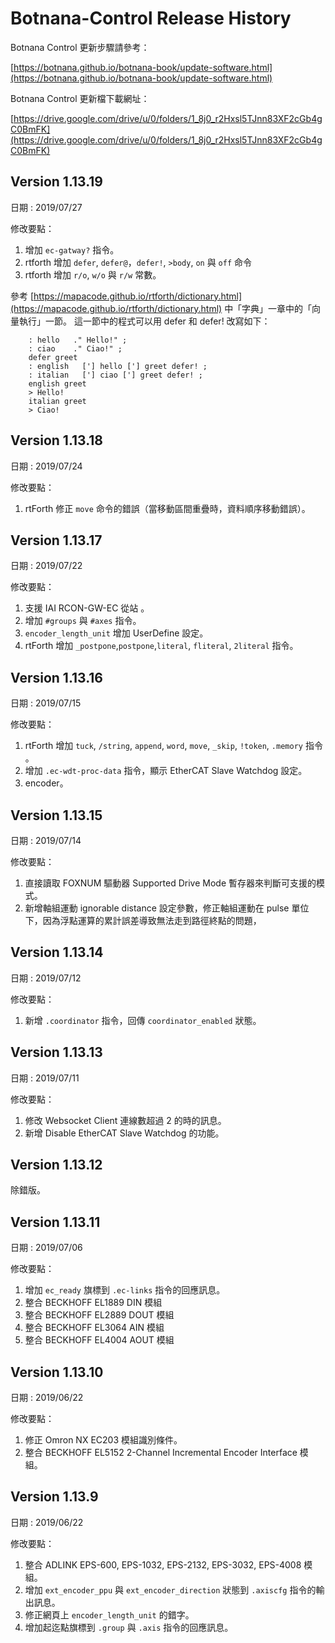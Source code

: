 # Botnana-Control Release History

Botnana Control 更新步驟請參考：

[https://botnana.github.io/botnana-book/update-software.html](https://botnana.github.io/botnana-book/update-software.html)

Botnana Control 更新檔下載網址：

[https://drive.google.com/drive/u/0/folders/1_8j0_r2Hxsl5TJnn83XF2cGb4gC0BmFK](https://drive.google.com/drive/u/0/folders/1_8j0_r2Hxsl5TJnn83XF2cGb4gC0BmFK)


## Version 1.13.19

日期 : 2019/07/27

修改要點：

1. 增加 `ec-gatway?` 指令。
2. rtforth 增加 `defer`, `defer@`，`defer!`, `>body`, `on` 與 `off` 命令
3. rtforth 增加  `r/o`, `w/o` 與 `r/w` 常數。

參考 [https://mapacode.github.io/rtforth/dictionary.html](https://mapacode.github.io/rtforth/dictionary.html) 中「字典」一章中的「向量執行」一節。
這一節中的程式可以用 defer 和 defer! 改寫如下：

```
    : hello   ." Hello!" ;
    : ciao    ." Ciao!" ;
    defer greet
    : english   ['] hello ['] greet defer! ;
    : italian   ['] ciao ['] greet defer! ;
    english greet
    > Hello!
    italian greet
    > Ciao!

```

## Version 1.13.18

日期 : 2019/07/24

修改要點：

1. rtForth 修正 `move` 命令的錯誤（當移動區間重疊時，資料順序移動錯誤）。 


## Version 1.13.17

日期 : 2019/07/22

修改要點：

1. 支援 IAI RCON-GW-EC 從站 。
2. 增加 `#groups` 與 `#axes` 指令。
3. `encoder_length_unit` 增加 UserDefine 設定。
4. rtForth 增加 `_postpone`,`postpone`,`literal`, `fliteral`, `2literal` 指令。 

## Version 1.13.16

日期 : 2019/07/15

修改要點：

1. rtForth 增加 `tuck`, `/string`, `append`, `word`, `move`, `_skip`, `!token`, `.memory` 指令 。
2. 增加 `.ec-wdt-proc-data` 指令，顯示 EtherCAT Slave Watchdog 設定。
3. encoder。

## Version 1.13.15

日期 : 2019/07/14

修改要點：

1. 直接讀取 FOXNUM 驅動器 Supported Drive Mode 暫存器來判斷可支援的模式。
2. 新增軸組運動 ignorable distance 設定參數，修正軸組運動在 pulse 單位下，因為浮點運算的累計誤差導致無法走到路徑終點的問題，

## Version 1.13.14

日期 : 2019/07/12

修改要點：

1. 新增 `.coordinator` 指令，回傳 `coordinator_enabled` 狀態。

## Version 1.13.13

日期 : 2019/07/11

修改要點：

1. 修改 Websocket Client 連線數超過 2 的時的訊息。
2. 新增 Disable EtherCAT Slave Watchdog 的功能。  

## Version 1.13.12

除錯版。

## Version 1.13.11

日期 : 2019/07/06

修改要點：

1. 增加 `ec_ready` 旗標到 `.ec-links` 指令的回應訊息。
2. 整合 BECKHOFF EL1889 DIN 模組
3. 整合 BECKHOFF EL2889 DOUT 模組
4. 整合 BECKHOFF EL3064 AIN 模組
5. 整合 BECKHOFF EL4004 AOUT 模組

## Version 1.13.10

日期 : 2019/06/22

修改要點：

1. 修正 Omron NX EC203 模組識別條件。
2. 整合 BECKHOFF EL5152 2-Channel Incremental Encoder Interface 模組。

## Version 1.13.9

日期 : 2019/06/22

修改要點：

1. 整合 ADLINK EPS-600, EPS-1032, EPS-2132, EPS-3032, EPS-4008 模組。
2. 增加 `ext_encoder_ppu` 與 `ext_encoder_direction` 狀態到 `.axiscfg` 指令的輸出訊息。
3. 修正網頁上 `encoder_length_unit` 的錯字。
4. 增加起迄點旗標到 `.group` 與 `.axis` 指令的回應訊息。

